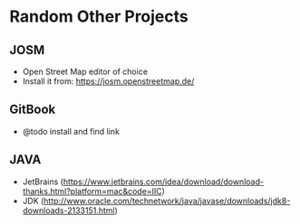Random Other Projects
=====================

JOSM
----
- Open Street Map editor of choice
- Install it from: https://josm.openstreetmap.de/

GitBook
-------
- @todo install and find link

JAVA
----
- JetBrains (https://www.jetbrains.com/idea/download/download-thanks.html?platform=mac&code=IIC)
- JDK (http://www.oracle.com/technetwork/java/javase/downloads/jdk8-downloads-2133151.html)
